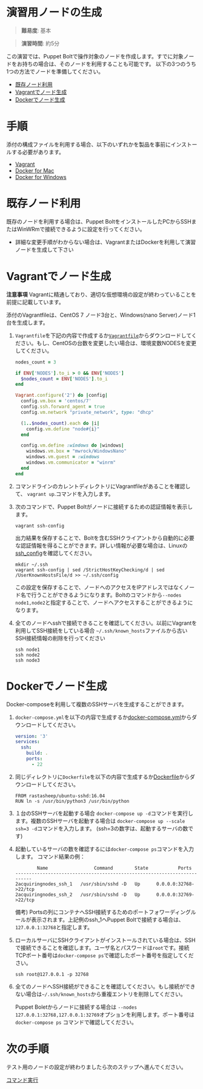 # 演習用ノードの生成

> **難易度**: 基本

> **演習時間**: 約5分

この演習では、Puppet Boltで操作対象のノードを作成します。すでに対象ノードをお持ちの場合は、そのノードを利用することも可能です。
以下の3つのうち1つの方法でノードを準備してください。

- [既存ノード利用](#existing-nodes)
- [Vagrantでノード生成](#using-vagrant)
- [Dockerでノード生成](#using-docker)

# 手順
添付の構成ファイルを利用する場合、以下のいずれかを製品を事前にインストールする必要があります。 

- [Vagrant](https://www.vagrantup.com/) 
- [Docker for Mac](https://www.docker.com/docker-mac) 
- [Docker for Windows](https://www.docker.com/docker-windows) 

# 既存ノード利用

既存のノードを利用する場合は、Puppet BoltをインストールしたPCからSSHまたはWinWRmで接続できるように設定を行ってください。
* 詳細な変更手順がわからない場合は、VagrantまたはDockerを利用して演習ノードを生成して下さい

# Vagrantでノード生成
**注意事項** Vagrantに精通しており、適切な仮想環境の設定が終わっていることを前提に記載しています。

添付のVagrantfileは、CentOS 7 ノード3台と、Windows(nano Server)ノード1台を生成します。


1. `Vagrantfile`を下記の内容で作成するか[`Vagrantfile`](./Vagrantfile)からダウンロードしてください。もし、CentOSの台数を変更したい場合は、環境変数NODESを変更してください。


    ```ruby
    nodes_count = 3
    
    if ENV['NODES'].to_i > 0 && ENV['NODES']
      $nodes_count = ENV['NODES'].to_i
    end
    
    Vagrant.configure('2') do |config|
      config.vm.box = 'centos/7'
      config.ssh.forward_agent = true
      config.vm.network "private_network", type: "dhcp"
    
      (1..$nodes_count).each do |i|
        config.vm.define "node#{i}"
      end
    
      config.vm.define :windows do |windows|
        windows.vm.box = "mwrock/WindowsNano"
        windows.vm.guest = :windows
        windows.vm.communicator = "winrm"
      end
    end
    ```
2. コマンドラインのカレントディレクトリにVagrantfileがあることを確認して、 `vagrant up`.コマンドを入力します。

3. 次のコマンドで、Puppet Boltがノードに接続するための認証情報を表示します。

    ```
    vagrant ssh-config
    ```
    
    出力結果を保存することで、Boltを含むSSHクライアントから自動的に必要な認証情報を得ることができます。詳しい情報が必要な場合は、Linuxの[ssh_config](https://euske.github.io/openssh-jman/ssh_config.html)を確認してください。
    
    ```
    mkdir ~/.ssh
    vagrant ssh-config | sed /StrictHostKeyChecking/d | sed /UserKnownHostsFile/d >> ~/.ssh/config
    ```
    
    この設定を保存することで、ノードへのアクセスをIPアドレスではなくノード名で行うことができるようになります。Boltのコマンドから`--nodes node1,node2`と指定することで、ノードへアクセスすることができるようになります。

4. 全てのノードへsshで接続できることを確認してください。以前にVagrantを利用してSSH接続をしている場合 `~/.ssh/known_hosts`ファイルから古いSSH接続情報の削除を行ってください

    ```
    ssh node1
    ssh node2
    ssh node3
    ```


# Dockerでノード生成
Docker-composeを利用して複数のSSHサーバを生成することができます。 

1. `docker-compose.yml`を以下の内容で生成するか[docker-compose.yml](./docker-compose.yml)からダウンロードしてください。

    ```yaml
    version: '3'
    services:
      ssh:
        build: .
        ports:
          - 22
    ```
2. 同じディレクトリに`Dockerfile`を以下の内容で生成するか[Dockerfile](./Dockerfile)からダウンロードしてください。
    ```
    FROM rastasheep/ubuntu-sshd:16.04
    RUN ln -s /usr/bin/python3 /usr/bin/python
    ```

2. １台のSSHサーバを起動する場合 `docker-compose up -d`コマンドを実行します。複数のSSHサーバを起動する場合は `docker-compose up --scale ssh=3 -d`コマンドを入力します。 (ssh=3の数字は、起動するサーバの数です)

3. 起動しているサーバの数を確認するには`docker-compose ps`コマンドを入力します。
コマンド結果の例：
    ```
            Name                 Command        State           Ports
    -------------------------------------------------------------------------
    2acquiringnodes_ssh_1   /usr/sbin/sshd -D   Up      0.0.0.0:32768->22/tcp
    2acquiringnodes_ssh_2   /usr/sbin/sshd -D   Up      0.0.0.0:32769->22/tcp
    ```
    
    備考) Portsの列にコンテナへSSH接続するためのポートフォワーディングルールが表示されます。上記例のssh_1へPuppet Boltで接続する場合は、
    `127.0.0.1:32768`と指定します。
    
4. ローカルサーバにSSHクライアントがインストールされている場合は、SSHで接続できることを確認します。ユーザ名とパスワードは`root`です。接続TCPポート番号は`docker-compose ps`で確認したポート番号を指定してください。
    
    ```
    ssh root@127.0.0.1 -p 32768
    ```

5. 全てのノードへSSH接続ができることを確認してください。もし接続ができない場合は`~/.ssh/known_hosts`から重複エントリを削除してください。 

    Puppet Boletからノードに接続する場合は `--nodes 127.0.0.1:32768,127.0.0.1:32769`オプションを利用します。ポート番号は `docker-compose ps` コマンドで確認してください。

# 次の手順

テスト用のノードの設定が終わりましたら次のステップへ進んでください。

[コマンド実行](../03-running-commands)
